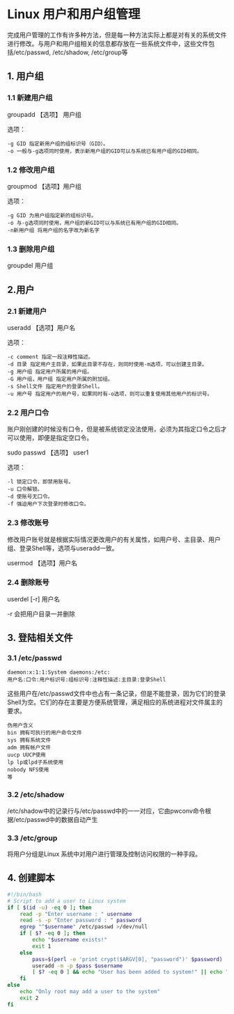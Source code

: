 # Linux 用户和用户组管理

完成用户管理的工作有许多种方法，但是每一种方法实际上都是对有关的系统文件进行修改。与用户和用户组相关的信息都存放在一些系统文件中，这些文件包括/etc/passwd, /etc/shadow, /etc/group等

## 1. 用户组
### 1.1 新建用户组
	
groupadd 【选项】 用户组

选项：

	-g GID 指定新用户组的组标识号（GID）。
	-o 一般与-g选项同时使用，表示新用户组的GID可以与系统已有用户组的GID相同。
	
### 1.2 修改用户组
groupmod 【选项】用户组

选项：

	-g GID 为用户组指定新的组标识号。
	-o 与-g选项同时使用，用户组的新GID可以与系统已有用户组的GID相同。
	-n新用户组 将用户组的名字改为新名字

### 1.3 删除用户组

groupdel 用户组

## 2.用户
### 2.1 新建用户
	
useradd 【选项】用户名

选项：

	-c comment 指定一段注释性描述。
	-d 目录 指定用户主目录，如果此目录不存在，则同时使用-m选项，可以创建主目录。
	-g 用户组 指定用户所属的用户组。
	-G 用户组，用户组 指定用户所属的附加组。
	-s Shell文件 指定用户的登录Shell。
	-u 用户号 指定用户的用户号，如果同时有-o选项，则可以重复使用其他用户的标识号。

### 2.2 用户口令

账户刚创建的时候没有口令，但是被系统锁定没法使用，必须为其指定口令之后才可以使用，即便是指定空口令。

sudo passwd 【选项】 user1

选项：

	-l 锁定口令，即禁用账号。
	-u 口令解锁。
	-d 使账号无口令。
	-f 强迫用户下次登录时修改口令。	
	
### 2.3 修改账号

修改用户账号就是根据实际情况更改用户的有关属性，如用户号、主目录、用户组、登录Shell等，选项与useradd一致。

usermod 【选项】用户名

### 2.4 删除账号

userdel [-r] 用户名 

-r 会把用户目录一并删除


## 3. 登陆相关文件

### 3.1 /etc/passwd

	daemon:x:1:1:System daemons:/etc:
	用户名:口令:用户标识号:组标识号:注释性描述:主目录:登录Shell
	
这些用户在/etc/passwd文件中也占有一条记录，但是不能登录，因为它们的登录Shell为空。它们的存在主要是方便系统管理，满足相应的系统进程对文件属主的要求。

	伪用户含义 
	bin 拥有可执行的用户命令文件 
	sys 拥有系统文件 
	adm 拥有帐户文件 
	uucp UUCP使用 
	lp lp或lpd子系统使用 
	nobody NFS使用
	等

### 3.2 /etc/shadow

/etc/shadow中的记录行与/etc/passwd中的一一对应，它由pwconv命令根据/etc/passwd中的数据自动产生

### 3.3 /etc/group

将用户分组是Linux 系统中对用户进行管理及控制访问权限的一种手段。


## 4. 创建脚本

```sh
#!/bin/bash
# Script to add a user to Linux system
if [ $(id -u) -eq 0 ]; then
	read -p "Enter username : " username
	read -s -p "Enter password : " password
	egrep "^$username" /etc/passwd >/dev/null
	if [ $? -eq 0 ]; then
		echo "$username exists!"
		exit 1
	else
		pass=$(perl -e 'print crypt($ARGV[0], "password")' $password)
		useradd -m -p $pass $username
		[ $? -eq 0 ] && echo "User has been added to system!" || echo "Failed to add a user!"
	fi
else
	echo "Only root may add a user to the system"
	exit 2
fi
```
